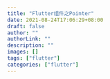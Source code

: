 ```yaml
---
title: "Flutter组件之Pointer"
date: 2021-08-24T17:06:29+08:00
draft: false
author: ""
authorLink: ""
description: ""
images: []
tags: ["flutter"]
categories: ["flutter"]
---
```


